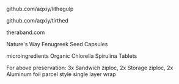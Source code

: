 github.com/aqxiy/lithegulp

github.com/aqxiy/tirthed

theraband.com

Nature's Way Fenugreek Seed Capsules

microingredients Organic Chlorella Spirulina Tablets

For above preservation: 3x Sandwich ziploc, 2x Storage ziploc, 2x Aluminum foil parcel style single layer wrap
